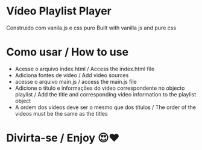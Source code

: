 # Vídeo Playlist Player
Construido com vanila.js e css puro
Built with vanilla js and pure css
# Como usar / How to use
* Acesse o arquivo index.html / Access the index.html file
* Adiciona fontes de vídeo / Add video sources
* acesse o arquivo main.js / access the main.js file
* Adicione o título e informações do vídeo correspondente no objecto playlist / 
Add the title and corresponding video information to the playlist object
* A ordem dos vídeos deve ser  o mesmo que dos títulos / The order of the videos must be the same as the titles

# Divirta-se / Enjoy 😍❤
